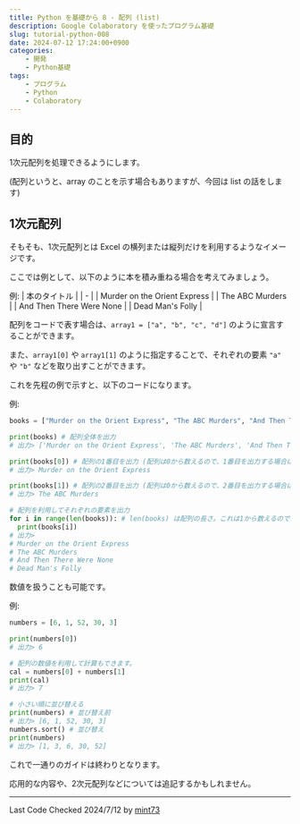 ```yaml
---
title: Python を基礎から 8 - 配列 (list)
description: Google Colaboratory を使ったプログラム基礎
slug: tutorial-python-008
date: 2024-07-12 17:24:00+0900
categories:
    - 開発
    - Python基礎
tags:
    - プログラム
    - Python
    - Colaboratory
---
```


## 目的
1次元配列を処理できるようにします。

(配列というと、array のことを示す場合もありますが、今回は list の話をします)

## 1次元配列
そもそも、1次元配列とは Excel の横列または縦列だけを利用するようなイメージです。

ここでは例として、以下のように本を積み重ねる場合を考えてみましょう。

例:
| 本のタイトル |
| - |
| Murder on the Orient Express |
| The ABC Murders |
| And Then There Were None |
| Dead Man's Folly |

配列をコードで表す場合は、`array1 = ["a", "b", "c", "d"]` のように宣言することができます。

また、`array1[0]` や `array1[1]` のように指定することで、それぞれの要素 `"a"` や `"b"` などを取り出すことができます。

これを先程の例で示すと、以下のコードになります。

例:
```python
books = ["Murder on the Orient Express", "The ABC Murders", "And Then There Were None", "Dead Man's Folly"]

print(books) # 配列全体を出力
# 出力> ['Murder on the Orient Express', 'The ABC Murders', 'And Then There Were None', "Dead Man's Folly"]

print(books[0]) # 配列の1番目を出力 (配列は0から数えるので、1番目を出力する場合は0を指定する)
# 出力> Murder on the Orient Express

print(books[1]) # 配列の2番目を出力 (配列は0から数えるので、2番目を出力する場合は1を指定する)
# 出力> The ABC Murders

# 配列を利用してそれぞれの要素を出力
for i in range(len(books)): # len(books) は配列の長さ。これは1から数えるので、4が返される
  print(books[i])
# 出力>
# Murder on the Orient Express
# The ABC Murders
# And Then There Were None
# Dead Man's Folly
```

数値を扱うことも可能です。

例:
```python
numbers = [6, 1, 52, 30, 3]

print(numbers[0])
# 出力> 6

# 配列の数値を利用して計算もできます。
cal = numbers[0] + numbers[1]
print(cal)
# 出力> 7

# 小さい順に並び替える
print(numbers) # 並び替え前
# 出力> [6, 1, 52, 30, 3]
numbers.sort() # 並び替え
print(numbers)
# 出力> [1, 3, 6, 30, 52]
```

これで一通りのガイドは終わりとなります。

応用的な内容や、2次元配列などについては追記するかもしれません。

---
Last Code Checked 2024/7/12 by [mint73](https://github.com/mint73)
